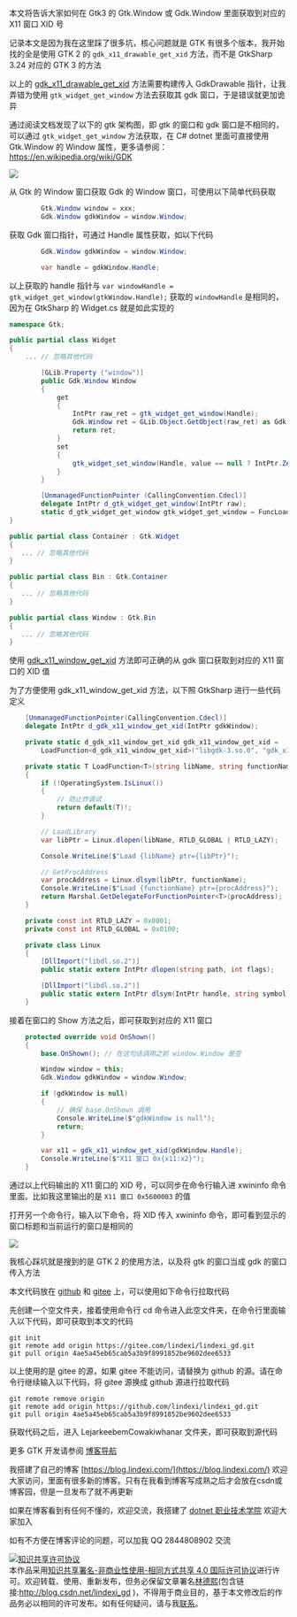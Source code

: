 
本文将告诉大家如何在 Gtk3 的 Gtk.Window 或 Gdk.Window 里面获取到对应的 X11 窗口 XID 号

<!--more-->


<!-- 发布 -->
<!-- 博客 -->

记录本文是因为我在这里踩了很多坑，核心问题就是 GTK 有很多个版本，我开始找的全是使用 GTK 2 的 `gdk_x11_drawable_get_xid` 方法，而不是 GtkSharp 3.24 对应的 GTK 3 的方法

以上的 [gdk_x11_drawable_get_xid](https://www.manpagez.com/html/gdk2/gdk2-2.24.29/gdk2-X-Window-System-Interaction.php#gdk-x11-drawable-get-xid) 方法需要构建传入 GdkDrawable 指针，让我弄错为使用 `gtk_widget_get_window` 方法去获取其 gdk 窗口，于是错误就更加诡异

通过阅读文档发现了以下的 gtk 架构图，即 gtk 的窗口和 gdk 窗口是不相同的，可以通过 `gtk_widget_get_window` 方法获取，在 C# dotnet 里面可直接使用 Gtk.Window 的 Window 属性，更多请参阅：<https://en.wikipedia.org/wiki/GDK>

<!-- ![](image/dotnet 如何从 Gtk 3 的窗口到对应的 X11 窗口/dotnet 如何从 Gtk 3 的窗口到对应的 X11 窗口0.png) -->
![](http://image.acmx.xyz/lindexi%2F2024514155265066.jpg)

从 Gtk 的 Window 窗口获取 Gdk 的 Window 窗口，可使用以下简单代码获取

```csharp
        Gtk.Window window = xxx;
        Gdk.Window gdkWindow = window.Window;
```

获取 Gdk 窗口指针，可通过 Handle 属性获取，如以下代码

```csharp
        Gdk.Window gdkWindow = window.Window;

        var handle = gdkWindow.Handle;
```

以上获取的 handle 指针与 `var windowHandle = gtk_widget_get_window(gtkWindow.Handle);` 获取的 `windowHandle` 是相同的，因为在 GtkSharp 的 Widget.cs 就是如此实现的

```csharp
namespace Gtk;

public partial class Widget 
{
    ... // 忽略其他代码

		[GLib.Property ("window")]
		public Gdk.Window Window 
		{
			get  
			{
				IntPtr raw_ret = gtk_widget_get_window(Handle);
				Gdk.Window ret = GLib.Object.GetObject(raw_ret) as Gdk.Window;
				return ret;
			}
			set  
			{
				gtk_widget_set_window(Handle, value == null ? IntPtr.Zero : value.Handle);
			}
		}

		[UnmanagedFunctionPointer (CallingConvention.Cdecl)]
		delegate IntPtr d_gtk_widget_get_window(IntPtr raw);
		static d_gtk_widget_get_window gtk_widget_get_window = FuncLoader.LoadFunction<d_gtk_widget_get_window>(FuncLoader.GetProcAddress(GLibrary.Load(Library.Gtk), "gtk_widget_get_window"));
}

public partial class Container : Gtk.Widget
{
   ... // 忽略其他代码
}

public partial class Bin : Gtk.Container
{
   ... // 忽略其他代码
}

public partial class Window : Gtk.Bin
{
   ... // 忽略其他代码
}
```

使用 [gdk_x11_window_get_xid](https://docs.gtk.org/gdk3-x11/method.X11Window.get_xid.html) 方法即可正确的从 gdk 窗口获取到对应的 X11 窗口的 XID 值

为了方便使用 gdk_x11_window_get_xid 方法，以下照 GtkSharp 进行一些代码定义

```csharp
    [UnmanagedFunctionPointer(CallingConvention.Cdecl)]
    delegate IntPtr d_gdk_x11_window_get_xid(IntPtr gdkWindow);

    private static d_gdk_x11_window_get_xid gdk_x11_window_get_xid =
        LoadFunction<d_gdk_x11_window_get_xid>("libgdk-3.so.0", "gdk_x11_window_get_xid");

    private static T LoadFunction<T>(string libName, string functionName)
    {
        if (!OperatingSystem.IsLinux())
        {
            // 防止炸调试
            return default(T)!;
        }

        // LoadLibrary
        var libPtr = Linux.dlopen(libName, RTLD_GLOBAL | RTLD_LAZY);

        Console.WriteLine($"Load {libName} ptr={libPtr}");

        // GetProcAddress
        var procAddress = Linux.dlsym(libPtr, functionName);
        Console.WriteLine($"Load {functionName} ptr={procAddress}");
        return Marshal.GetDelegateForFunctionPointer<T>(procAddress);
    }

    private const int RTLD_LAZY = 0x0001;
    private const int RTLD_GLOBAL = 0x0100;

    private class Linux
    {
        [DllImport("libdl.so.2")]
        public static extern IntPtr dlopen(string path, int flags);

        [DllImport("libdl.so.2")]
        public static extern IntPtr dlsym(IntPtr handle, string symbol);
    }
```

接着在窗口的 Show 方法之后，即可获取到对应的 X11 窗口

```csharp
    protected override void OnShown()
    {
        base.OnShown(); // 在这句话调用之前 window.Window 是空

        Window window = this;
        Gdk.Window gdkWindow = window.Window;

        if (gdkWindow is null)
        {
            // 确保 base.OnShown 调用
            Console.WriteLine($"gdkWindow is null");
            return;
        }

        var x11 = gdk_x11_window_get_xid(gdkWindow.Handle);
        Console.WriteLine($"X11 窗口 0x{x11:x2}");
    }
```

通过以上代码输出的 X11 窗口的 XID 号，可以同步在命令行输入进 xwininfo 命令里面。比如我这里输出的是 `X11 窗口 0x5600003` 的值

打开另一个命令行，输入以下命令，将 XID 传入 xwininfo 命令，即可看到显示的窗口标题和当前运行的窗口是相同的

<!-- ![](image/dotnet 如何从 Gtk 3 的窗口到对应的 X11 窗口/dotnet 如何从 Gtk 3 的窗口到对应的 X11 窗口1.png) -->
![](http://image.acmx.xyz/lindexi%2F2024514151948599.jpg)

我核心踩坑就是搜到的是 GTK 2 的使用方法，以及将 gtk 的窗口当成 gdk 的窗口传入方法

本文代码放在 [github](https://github.com/lindexi/lindexi_gd/tree/4ae5a45eb65cab5a3b9f8991852be9602dee6533/LejarkeebemCowakiwhanar) 和 [gitee](https://gitee.com/lindexi/lindexi_gd/tree/4ae5a45eb65cab5a3b9f8991852be9602dee6533/LejarkeebemCowakiwhanar) 上，可以使用如下命令行拉取代码

先创建一个空文件夹，接着使用命令行 cd 命令进入此空文件夹，在命令行里面输入以下代码，即可获取到本文的代码

```
git init
git remote add origin https://gitee.com/lindexi/lindexi_gd.git
git pull origin 4ae5a45eb65cab5a3b9f8991852be9602dee6533
```

以上使用的是 gitee 的源，如果 gitee 不能访问，请替换为 github 的源。请在命令行继续输入以下代码，将 gitee 源换成 github 源进行拉取代码

```
git remote remove origin
git remote add origin https://github.com/lindexi/lindexi_gd.git
git pull origin 4ae5a45eb65cab5a3b9f8991852be9602dee6533
```

获取代码之后，进入 LejarkeebemCowakiwhanar 文件夹，即可获取到源代码

更多 GTK 开发请参阅 [博客导航](https://blog.lindexi.com/post/%E5%8D%9A%E5%AE%A2%E5%AF%BC%E8%88%AA.html )


我搭建了自己的博客 [https://blog.lindexi.com/](https://blog.lindexi.com/) 欢迎大家访问，里面有很多新的博客。只有在我看到博客写成熟之后才会放在csdn或博客园，但是一旦发布了就不再更新

如果在博客看到有任何不懂的，欢迎交流，我搭建了 [dotnet 职业技术学院](https://t.me/dotnet_campus) 欢迎大家加入

如有不方便在博客评论的问题，可以加我 QQ 2844808902 交流

<a rel="license" href="http://creativecommons.org/licenses/by-nc-sa/4.0/"><img alt="知识共享许可协议" style="border-width:0" src="https://licensebuttons.net/l/by-nc-sa/4.0/88x31.png" /></a><br />本作品采用<a rel="license" href="http://creativecommons.org/licenses/by-nc-sa/4.0/">知识共享署名-非商业性使用-相同方式共享 4.0 国际许可协议</a>进行许可。欢迎转载、使用、重新发布，但务必保留文章署名[林德熙](http://blog.csdn.net/lindexi_gd)(包含链接:http://blog.csdn.net/lindexi_gd )，不得用于商业目的，基于本文修改后的作品务必以相同的许可发布。如有任何疑问，请与我[联系](mailto:lindexi_gd@163.com)。